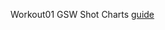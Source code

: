 Workout01 GSW Shot Charts
[guide](https://github.com/ucb-stat133/stat133-hws/blob/master/2019-spring/workout01.pdf)
